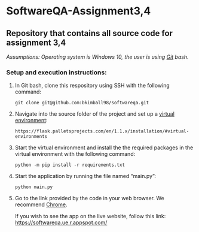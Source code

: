 # SoftwareQA-Assignment3,4
## Repository that contains all source code for assignment 3,4

*Assumptions: Operating system is Windows 10, the user is using [Git](https://git-scm.com/downloads) bash.*

### Setup and execution instructions:

1. In Git bash, clone this respository using SSH with the following command: 
	```
	git clone git@github.com:bkimball98/softwareqa.git
	```
1. Navigate into the source folder of the project and set up a [virtual environment](https://flask.palletsprojects.com/en/1.1.x/installation/#virtual-environments): 
	```
	https://flask.palletsprojects.com/en/1.1.x/installation/#virtual-environments
	```
1. Start the virtual environment and install the the required packages in the virtual environment with the following command:
	```
	python -m pip install -r requirements.txt
	```
1. Start the application by running the file named “main.py”:
	```
	python main.py
	```
1. Go to the link provided by the code in your web browser. We recommend [Chrome](https://www.google.com/chrome/).

      If you wish to see the app on the live website, follow this link: https://softwareqa.ue.r.appspot.com/ 


